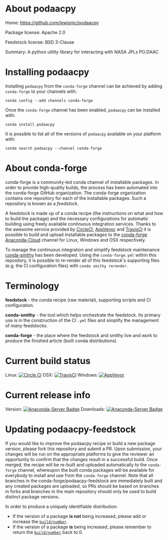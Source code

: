 About podaacpy
==============

Home: https://github.com/lewismc/podaacpy

Package license: Apache 2.0

Feedstock license: BSD 3-Clause

Summary: A python utility library for interacting with NASA JPLs PO.DAAC



Installing podaacpy
===================

Installing `podaacpy` from the `conda-forge` channel can be achieved by adding `conda-forge` to your channels with:

```
conda config --add channels conda-forge
```

Once the `conda-forge` channel has been enabled, `podaacpy` can be installed with:

```
conda install podaacpy
```

It is possible to list all of the versions of `podaacpy` available on your platform with:

```
conda search podaacpy --channel conda-forge
```


About conda-forge
=================

conda-forge is a community-led conda channel of installable packages.
In order to provide high-quality builds, the process has been automated into the
conda-forge GitHub organization. The conda-forge organization contains one repository
for each of the installable packages. Such a repository is known as a *feedstock*.

A feedstock is made up of a conda recipe (the instructions on what and how to build
the package) and the necessary configurations for automatic building using freely
available continuous integration services. Thanks to the awesome service provided by
[CircleCI](https://circleci.com/), [AppVeyor](http://www.appveyor.com/)
and [TravisCI](https://travis-ci.org/) it is possible to build and upload installable
packages to the [conda-forge](https://anaconda.org/conda-forge)
[Anaconda-Cloud](http://docs.anaconda.org/) channel for Linux, Windows and OSX respectively.

To manage the continuous integration and simplify feedstock maintenance
[conda-smithy](http://github.com/conda-forge/conda-smithy) has been developed.
Using the ``conda-forge.yml`` within this repository, it is possible to re-render all of
this feedstock's supporting files (e.g. the CI configuration files) with ``conda smithy rerender``.


Terminology
===========

**feedstock** - the conda recipe (raw material), supporting scripts and CI configuration.

**conda-smithy** - the tool which helps orchestrate the feedstock.
                   Its primary use is in the construction of the CI ``.yml`` files
                   and simplify the management of *many* feedstocks.

**conda-forge** - the place where the feedstock and smithy live and work to
                  produce the finished article (built conda distributions)

Current build status
====================

Linux: [![Circle CI](https://circleci.com/gh/conda-forge/podaacpy-feedstock.svg?style=shield)](https://circleci.com/gh/conda-forge/podaacpy-feedstock)
OSX: [![TravisCI](https://travis-ci.org/conda-forge/podaacpy-feedstock.svg?branch=master)](https://travis-ci.org/conda-forge/podaacpy-feedstock)
Windows: [![AppVeyor](https://ci.appveyor.com/api/projects/status/github/conda-forge/podaacpy-feedstock?svg=True)](https://ci.appveyor.com/project/conda-forge/podaacpy-feedstock/branch/master)

Current release info
====================
Version: [![Anaconda-Server Badge](https://anaconda.org/conda-forge/podaacpy/badges/version.svg)](https://anaconda.org/conda-forge/podaacpy)
Downloads: [![Anaconda-Server Badge](https://anaconda.org/conda-forge/podaacpy/badges/downloads.svg)](https://anaconda.org/conda-forge/podaacpy)


Updating podaacpy-feedstock
===========================

If you would like to improve the podaacpy recipe or build a new
package version, please fork this repository and submit a PR. Upon submission,
your changes will be run on the appropriate platforms to give the reviewer an
opportunity to confirm that the changes result in a successful build. Once
merged, the recipe will be re-built and uploaded automatically to the
`conda-forge` channel, whereupon the built conda packages will be available for
everybody to install and use from the `conda-forge` channel.
Note that all branches in the conda-forge/podaacpy-feedstock are
immediately built and any created packages are uploaded, so PRs should be based
on branches in forks and branches in the main repository should only be used to
build distinct package versions.

In order to produce a uniquely identifiable distribution:
 * If the version of a package **is not** being increased, please add or increase
   the [``build/number``](http://conda.pydata.org/docs/building/meta-yaml.html#build-number-and-string).
 * If the version of a package **is** being increased, please remember to return
   the [``build/number``](http://conda.pydata.org/docs/building/meta-yaml.html#build-number-and-string)
   back to 0.
